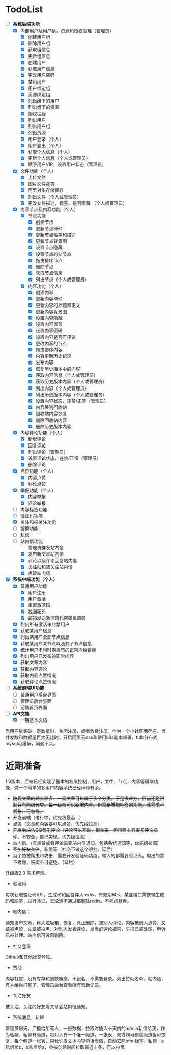# TodoList

- [ ] **系统后端功能**
    - [x] 内部用户及用户组，资源和授权管理（管理员）
        - [x] 创建用户组
        - [x] 删除用户组
        - [x] 获取组信息
        - [x] 更新组信息
        - [x] 创建用户
        - [x] 获取用户信息
        - [x] 更改用户密码
        - [x] 禁用用户
        - [x] 用户绑定组
        - [x] 资源绑定组
        - [x] 列出组下的用户
        - [x] 列出组下的资源
        - [x] 授权拦截
        - [x] 列出用户
        - [x] 列出用户组
        - [x] 列出资源
        - [x] 用户登录（个人）
        - [x] 用户登出（个人）
        - [x] 获取个人信息（个人）
        - [x] 更新个人信息（个人或管理员）
        - [x] 赋予用户VIP，设置用户状态（管理员）       
    - [x] 文件功能（个人）
        - [x] 上传文件
        - [x] 图片文件裁剪
        - [x] 阿里对象存储保存
        - [x] 列出文件（个人或管理员）
        - [x] 更改文件描述，标签，是否隐藏 （个人或管理员）
    - [x] 内容节点及内容功能（个人）
        - [x] 节点功能
            - [x] 创建节点
            - [x] 更新节点SEO
            - [x] 更新节点名字和描述
            - [x] 更新节点背景图
            - [x] 设置节点隐藏
            - [x] 设置节点的父节点
            - [x] 拖曳排序节点
            - [x] 删除节点
            - [x] 获取节点信息
            - [x] 列出节点（个人或管理员）
        - [x] 内容功能（个人）
            - [x] 创建内容
            - [x] 更新内容SEO
            - [x] 更新内容的标题和正文
            - [x] 更新内容背景图
            - [x] 设置内容隐藏
            - [x] 设置内容置顶
            - [x] 设置内容密码
            - [x] 设置内容是否可评论
            - [x] 更改内容的节点
            - [x] 拖曳排序内容
            - [x] 内容更新历史记录
            - [x] 发布内容
            - [x] 恢复历史版本中的内容
            - [x] 获取内容信息（个人或管理员）
            - [x] 获取历史版本内容（个人或管理员）
            - [x] 列出内容（个人或管理员）
            - [x] 列出历史版本内容（个人或管理员）
            - [x] 设置内容状态，违禁/正常（管理员）
            - [x] 内容丢到回收站
            - [x] 回收站内容恢复
            - [x] 删除回收站内容
            - [x] 删除历史版本内容
    - [x] 内容评论功能（个人）
        - [x] 新增评论
        - [x] 回复评论
        - [x] 列出评论（管理员）
        - [x] 设置评论状态，违禁/正常（管理员）
        - [x] 删除评论
    - [x] 点赞功能（个人）
        - [x] 内容点赞
        - [x] 评论点赞
    - [x] 举报功能（个人）
        - [x] 内容举报
        - [x] 评论举报
    - [ ] 内容标签功能
    - [ ] 验证码功能
    - [x] 关注和被关注功能
    - [ ] 搜索功能
    - [ ] 私信
    - [ ] 站内信功能
        - [ ] 管理员群发站内信
        - [x] 发布新文章站内信
        - [x] 评论以及评论回复站内信
        - [x] 关注站和被关注站内信
        - [x] 点赞站内信
- [x] **系统中端功能（个人）**
    - [x] 普通用户功能
        - [x] 用户注册
        - [x] 用户激活
        - [x] 重置激活码
        - [x] 找回密码
        - [x] 邮箱发送激活码和密码重置码
    - [x] 列出所有激活未封禁用户
    - [x] 获取某用户信息
    - [x] 列出某用户全部节点信息
    - [x] 获取某用户某节点以及其子节点信息
    - [x] 统计用户不同时期发布的正常内容数量
    - [x] 列出用户已发布的正常内容
    - [x] 获取文章内容
    - [x] 获取内容评论
    - [x] 获取内容点赞情况
    - [x] 获取评论点赞情况
- [ ] **系统前端UI功能**
    - [ ] 普通用户后台界面
    - [ ] 管理员后台界面
    - [ ] 前端首页界面
- [ ] **API文档**
    - [x] 一期基本文档

当用户量突破一定数量时，关闭注册，或者收费注册。作为一个小社区而存在。当并发数和数据量巨大无比时，开启阿里云oss和使用k8s副本部署，tidb分布式mysql可缓解，问题不大。

# 近期准备

1.0版本，后端已经实现了基本的权限控制，用户，文件，节点，内容等模块功能，做一个简单的多用户内容系统已经绰绰有余。

- ~~随着文章的越来越多，一篇文章可以属于多个分类，于是很难办。目前还是限制只有两级分类。每一级都可以新增内容。但需要增加标签的功能。该需求不紧急，可忽视。~~
- 开发前端（进行中，优先级最高...）
- ~~点赞（文章和内容要可以点赞，优先级拉高）~~
- ~~开发后端仿QQ音乐评论（评论可以互动，很重要，但市面上有很多评论插件，不安全，自己实现，优先级拉高）~~
- 站内信。(有点赞或者评论需要站内信通知，包括系统通知等，优先级拉高)
- ~~互加好友关注~~，私信等（社交不做这个很挫，延后）
- 为了怕被爬虫和攻击，需要开发验证码功能。输入的都需要验证码。输出的暂不考虑，被爬不可避免。（延后）

升级版2.0 需求整理。

- 验证码

每次获取验证码API，生成码和回答存入redis，有效期60s，某些接口需携带生成码和回答，进行验证，无论通不通过都删除redis。不考虑互斥。

- 站内信：

通知发布文章，移入垃圾箱，恢复，真正删除，被别人评论，内容被别人点赞，文章被点赞，文章被拉黑，对别人发表评论，发表的评论被禁，举报已被处理，申诉已被处理。站内信可设置删除。


- 社交登录

Github和其他社交登陆。

- 赞助

内容打赏，没有库存和退款概念，不记名，不需要登录。列出赞助名单。站内信，有人给你打赏了。管理员后台查看所有赞助记录。

- 关注好友

被关注，关注的好友发文章会站内信通知。

- 系统消息，私聊

管理员聊天，广播给所有人，一份数据，拉取时插入十天内的admin私信给我，作为私聊。私聊有频道，每对人有一个唯一频道，一张表，双方均可删除频道但可恢复。每个频道一张表，只允许发文本内容包括表情，自动去除html标签。私聊，a私信给b，b私信给a，会按创建时间拉取最近十条，可以拉页。